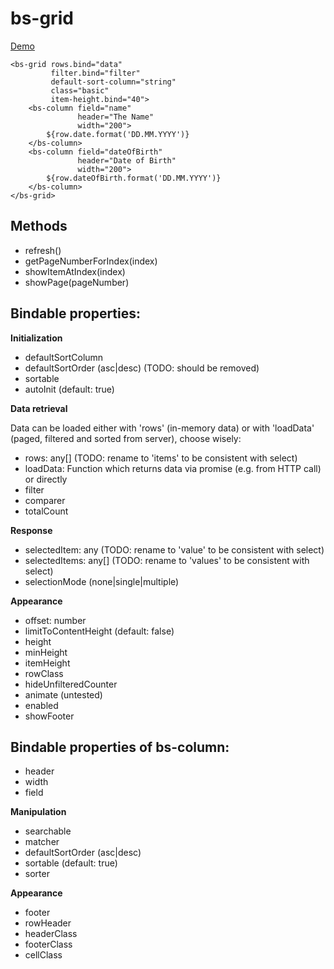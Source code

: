 # bs-grid

[Demo](https://rawgit.com/RSuter/aurelia-bs/master/demo/index.html#/grid)

```
<bs-grid rows.bind="data"
         filter.bind="filter"
         default-sort-column="string"
         class="basic"
         item-height.bind="40">
    <bs-column field="name" 
               header="The Name" 
               width="200">
        ${row.date.format('DD.MM.YYYY')}
    </bs-column>
    <bs-column field="dateOfBirth" 
               header="Date of Birth" 
               width="200">
        ${row.dateOfBirth.format('DD.MM.YYYY')}
    </bs-column>
</bs-grid>
```

## Methods

- refresh()
- getPageNumberForIndex(index)
- showItemAtIndex(index)
- showPage(pageNumber)

## Bindable properties:

**Initialization**

- defaultSortColumn
- defaultSortOrder (asc|desc) (TODO: should be removed)
- sortable
- autoInit (default: true)

**Data retrieval**

Data can be loaded either with 'rows' (in-memory data) or with 'loadData' (paged, filtered and sorted from server), choose wisely: 

- rows: any[] (TODO: rename to 'items' to be consistent with select)
- loadData: Function which returns data via promise (e.g. from HTTP call) or directly
- filter
- comparer
- totalCount

**Response**

- selectedItem: any (TODO: rename to 'value' to be consistent with select)
- selectedItems: any[] (TODO: rename to 'values' to be consistent with select)
- selectionMode (none|single|multiple)

**Appearance**

- offset: number
- limitToContentHeight (default: false)
- height
- minHeight
- itemHeight
- rowClass
- hideUnfilteredCounter
- animate (untested)
- enabled
- showFooter

## Bindable properties of bs-column:

- header
- width
- field

**Manipulation**

- searchable
- matcher
- defaultSortOrder (asc|desc)
- sortable (default: true)
- sorter

**Appearance**

- footer
- rowHeader
- headerClass
- footerClass
- cellClass
